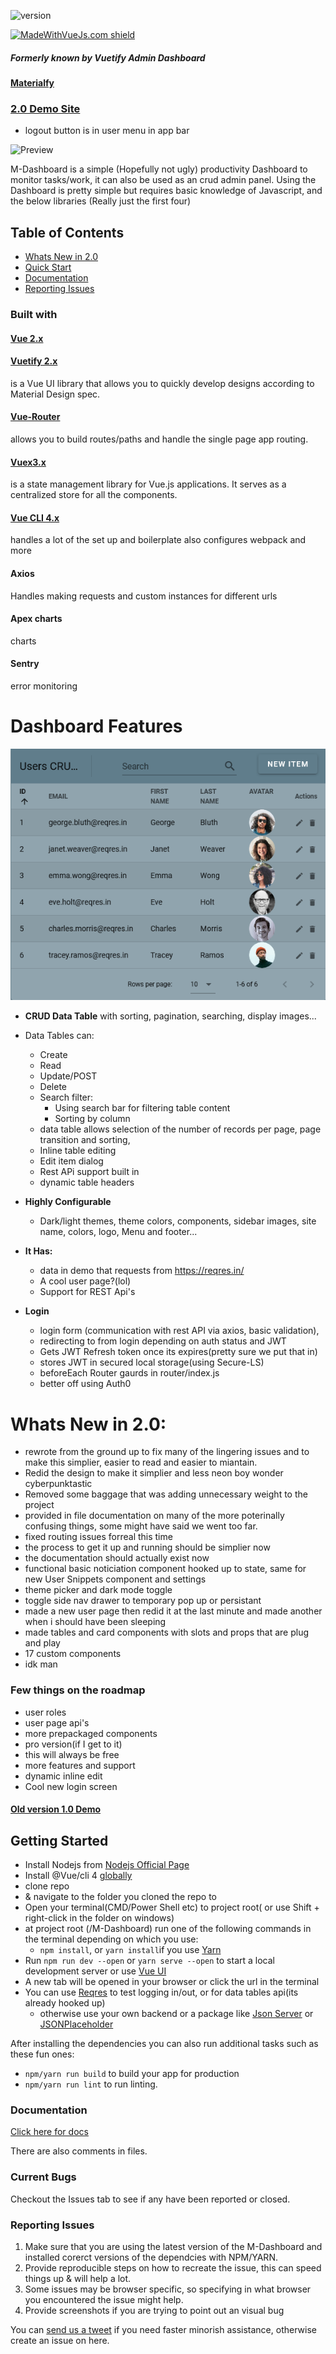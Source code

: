 
![version](https://img.shields.io/badge/version-2.0-blue.svg)


[![MadeWithVueJs.com shield](https://madewithvuejs.com/storage/repo-shields/1512-shield.svg)](https://madewithvuejs.com/p/functional-vuetify-admin-dashboard/shield-link)


##### Formerly known by Vuetify Admin Dashboard



#### [Materialfy](https://www.Materialfy.com)


### [2.0 Demo Site](https://materialfy-demo.netlify.app) 
- logout button is in user menu in app bar


![Preview](https://github.com/ClintOxx/M-Dashboard-Materialfy/blob/master/public/img/mwQYxL1mES.gif)

M-Dashboard is a simple (Hopefully not ugly) productivity Dashboard to monitor tasks/work, it can also be used as an crud admin panel.
Using the Dashboard is pretty simple but requires basic knowledge of Javascript, and the below libraries (Really just the first four)

## Table of Contents



- [Whats New in 2.0](#whats-new)
- [Quick Start](#getting-started)
- [Documentation](#documentation)
- [Reporting Issues](#reporting-issues)


### Built with

#### [Vue 2.x](https://vuejs.org/v2/guide/)

#### [Vuetify 2.x ](https://vuetifyjs.com/en/)
is a Vue UI library that allows you to quickly develop designs according to Material Design spec.

#### [Vue-Router](https://router.vuejs.org/en/)
allows you to build routes/paths and handle the single page app routing.

#### [Vuex3.x](https://vuex.vuejs.org/installation.html)
is a state management library for Vue.js applications. It serves as a centralized store for all the components.

#### [Vue CLI 4.x](https://github.com/vuejs/vue-cli)
handles a lot of the set up and boilerplate also configures webpack and more 

#### Axios
Handles making requests and custom instances for different urls

#### Apex charts
charts
#### Sentry
error monitoring



# Dashboard Features


![Crud Table](https://github.com/ClintOxx/M-Dashboard-Materialfy/blob/master/public/img/Screenshot%202021-07-15%20at%2021-28-53%20M-Dashboard%20by%20Materialfy%20.png)
- **CRUD Data Table** with sorting, pagination, searching, display images...
- Data Tables can:
  - Create
  - Read
  - Update/POST
  - Delete
  - Search filter:
    - Using search bar for filtering table content
    - Sorting by column
  - data table allows selection of the number of records per page, page transition and sorting,
  - Inline table editing
  - Edit item dialog
  - Rest APi support built in
  - dynamic table headers

- **Highly Configurable** 
  - Dark/light themes, theme colors, components, sidebar images, site name, colors, logo, Menu and footer...
- **It Has:**
  - data in demo that requests from https://reqres.in/ 
  - A cool user page?(lol) 
  - Support for REST Api's

- **Login**
  - login form (communication with rest API via axios, basic validation),
  - redirecting to from login depending on auth status and JWT
  - Gets JWT Refresh token once its expires(pretty sure we put that in)
  - stores JWT in secured local storage(using Secure-LS)
  - beforeEach Router gaurds in router/index.js
  - better off using Auth0

# Whats New in 2.0:
* rewrote from the ground up to fix many of the lingering issues and to make this simplier, easier to read and easier to miantain.
* Redid the design to make it simplier and less neon boy wonder cyberpunktastic
* Removed some baggage that was adding unnecessary weight to the project
* provided in file documentation on many of the more poterinally confusing things, some might have said we went too far.
* fixed routing issues forreal this time
* the process to get it up and running should be simplier now
* the documentation should actually exist now 
* functional basic noticiation component hooked up to state, same for new User Snippets component and settings
* theme picker and dark mode toggle
* toggle side nav drawer to temporary pop up or persistant 
* made a new user page then redid it at the last minute and made another when i should have been sleeping 
* made tables and card components with slots and props that are plug and play 
* 17 custom components
* idk man 


### Few things on the roadmap
- user roles
- user page api's
- more prepackaged components
- pro version(if I get to it)
- this will always be free
- more features and support
- dynamic inline edit 
- Cool new login screen


#### [Old version 1.0 Demo](https://clintoxx.github.io/M-Dashboard-Materialfy/)


## Getting Started
- Install Nodejs from [Nodejs Official Page](https://nodejs.org/en/)
- Install @Vue/cli 4 [globally](https://cli.vuejs.org/guide/installation.html)
- clone repo
-  & navigate to the folder you cloned the repo to
- Open your terminal(CMD/Power Shell etc) to project root( or use Shift + right-click in the folder on windows)
- at project root (/M-Dashboard) run one of the following commands in the terminal depending on which you use:
  - `npm install`, or `yarn install`if you use [Yarn](https://yarnpkg.com/en/) 
- Run `npm run dev --open` or `yarn serve --open` to start a local development server or use [Vue UI](https://cli.vuejs.org/guide/creating-a-project.html#using-the-gui)
- A new tab will be opened in your browser or click the url in the terminal
- You can use [Reqres](https://reqres.in/) to test logging in/out, or for data tables api(its already hooked up)
  - otherwise use your own backend or a package like [Json Server](https://github.com/typicode/json-server) or [JSONPlaceholder](https://jsonplaceholder.typicode.com/)

After installing the dependencies you can also run additional tasks such as these fun ones:
- `npm/yarn run build` to build your app for production
- `npm/yarn run lint` to run linting.

### Documentation

[Click here for docs](https://www.docs.materialfy.com)

There are also comments in files.

### Current Bugs
Checkout the Issues tab to see if any have been reported or closed.

### Reporting Issues
1. Make sure that you are using the latest version of the M-Dashboard and installed corerct versions of the dependcies with NPM/YARN.
2. Provide reproducible steps on how to recreate the issue, this can speed things up & will help a lot.
3. Some issues may be browser specific, so specifying in what browser you encountered the issue might help.
4. Provide screenshots if you are trying to point out an visual bug

You can [send us a tweet](https://twitter.com/Materialfy) if you need faster minorish assistance, otherwise create an issue on here.



